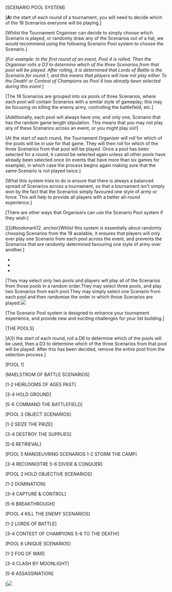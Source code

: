 
[SCENARIO POOL SYSTEM]

[**A**t the start of each round of a tournament, you will need to decide which of the 18 Scenarios everyone will be
playing.]

[Whilst the Tournament Organiser can decide to simply choose which Scenario is played, or randomly draw any of the Scenarios out of a hat, we would recommend using the following Scenario Pool system to choose the Scenario.]

[*For example: In the first round of an event, Pool 4 is rolled. Then
the Organiser rolls a D3 to determine which of the three Scenarios from
that pool will be played. After rolling, it is determined that Lords of
Battle is the Scenario for round 1, and this means that players will now not play either To the Death! or Contest of Champions as Pool 4 has already been selected during this event.*]

[The 18 Scenarios are grouped into six pools of three Scenarios, where each pool will contain Scenarios with a similar style of gameplay; this may be focusing on killing the enemy army, controlling the battlefield, etc.]

[Additionally, each pool will always have one, and only one, Scenario that has the random game length stipulation. This means that you may not play any of these Scenarios across an event, or you might play six!]

[At the start of each round, the Tournament Organiser will roll for which of the pools will be in use for that game. They will then roll for which of the three Scenarios from that pool will be played. Once a pool has been selected for a round, it cannot be selected again unless all other pools have already been selected once (in events that have more than six games for example), in which case the process begins again making sure that the same Scenario is not played twice.]

[What this system tries to do is ensure that there is always a balanced spread of Scenarios across a tournament, so that a tournament isn't simply won by the fact that the Scenarios simply favoured one style of army or force. This will help to provide all players with a better all-round
experience.]

[There are other ways that Organisers can use the Scenario Pool system if they wish:]

[[]{#bookmark12 .anchor}Whilst this system is essentially about randomly
choosing Scenarios from the 18 available, it ensures that players will only ever play one Scenario from each pool across the event, and prevents the Scenarios that are randomly determined favouring one style of army over another.]

-   
-   
-   

[They may select only two pools and players will play all of the Scenarios from those pools in a random order.They may select
three pools, and play two Scenarios from each pool.They may simply select one Scenario from each pool and
then randomise the order in which those Scenarios are
played.![](../media/matched_play_guide/image8.jpeg)

[The Scenario Pool system is designed to enhance your tournament experience, and provide new and exciting challenges for your list building.]

[THE POOLS]

[A][t the start of each round, roll a D6
to determine which of the pools will be used, then a D3 to determine
which of the three Scenarios from that pool will be played. After this has been decided,
remove the entire pool from the selection
process.]

[POOL 1]

[MAELSTROM OF BATTLE SCENARIOS]

[1-2 HEIRLOOMS OF AGES PAST]

[3-4 HOLD GROUND]

[5-6 COMMAND THE BATTLEFIELD]

[POOL 3 OBJECT SCENARIOS]

[1-2 SEIZE THE PRIZE]

[3-4 DESTROY THE SUPPLIES]

[5-6 RETRIEVAL]

[POOL 5 MANOEUVRING SCENARIOS 1-2 STORM THE CAMP]

[3-4 RECONNOITRE 5-6 DIVIDE & CONQUER]

[POOL 2 HOLD OBJECTIVE SCENARIOS]

[1-2 DOMINATION]

[3-4 CAPTURE & CONTROL]

[5-6 BREAKTHROUGH]

[POOL 4 KILL THE ENEMY SCENARIOS]

[1-2 LORDS OF BATTLE]

[3-4 CONTEST OF CHAMPIONS 5-6 TO THE DEATH!]

[POOL 6 UNIQUE SCENARIOS]

[1-2 FOG OF WAR]

[3-4 CLASH BY MOONLIGHT]

[5-6 ASSASSINATION]

[![](../media/matched_play_guide/image9.jpeg)
